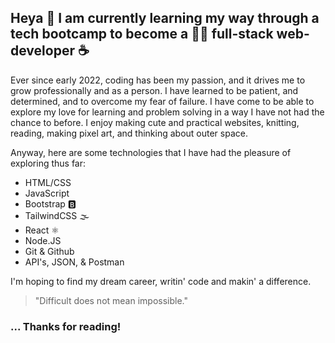 ## Heya 💫 I am currently learning my way through a tech bootcamp to become a 👩‍💻 full-stack web-developer ☕️

Ever since early 2022, coding has been my passion, and it drives me to grow professionally and as a person. I have learned to be patient, and determined, 
and to overcome my fear of failure. I have come to be able to explore my love for learning and problem solving in a way I have not had the chance to before. I enjoy
making cute and practical websites, knitting, reading, making pixel art, and thinking about outer space.

Anyway, here are some technologies that I have had the pleasure of exploring thus far:

- HTML/CSS
- JavaScript
- Bootstrap 🅱️
- TailwindCSS 🌫️
- React ⚛️
- Node.JS
- Git & Github
- API's, JSON, & Postman

I'm hoping to find my dream career, writin' code and makin' a difference. 

> "Difficult does not mean impossible."

### ... Thanks for reading!

<!-- 
- [] add my favorite projects/links that i want people to checkout

-->
